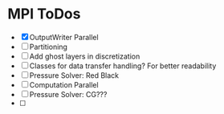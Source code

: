 # MPI ToDos

- [x] OutputWriter Parallel
- [ ] Partitioning
- [ ] Add ghost layers in discretization
- [ ] Classes for data transfer handling? For better readability
- [ ] Pressure Solver: Red Black
- [ ] Computation Parallel
- [ ] Pressure Solver: CG???
- [ ] 

